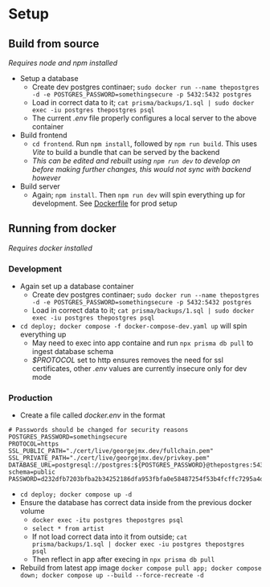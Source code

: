 # Setup

## Build from source

_Requires node and npm installed_

- Setup a database
  - Create dev postgres continaer; `sudo docker run --name thepostgres -d -e POSTGRES_PASSWORD=somethingsecure -p 5432:5432 postgres`
  - Load in correct data to it; `cat prisma/backups/1.sql | sudo docker exec -iu postgres thepostgres psql`
  - The current _.env_ file properly configures a local server to the above container
- Build frontend
  - `cd frontend`. Run `npm install`, followed by `npm run build`. This uses
    _Vite_ to build a bundle that can be served by the backend
  - _This can be edited and rebuilt using `npm run dev` to develop on before
    making further changes, this would not sync with backend however_
- Build server
  - Again; `npm install`. Then `npm run dev` will spin everything up for development. See [Dockerfile](../Dockerfile) for prod setup

## Running from docker

_Requires docker installed_

### Development

- Again set up a database container
  - Create dev postgres continaer; `sudo docker run --name thepostgres -d -e POSTGRES_PASSWORD=somethingsecure -p 5432:5432 postgres`
  - Load in correct data to it; `cat prisma/backups/1.sql | sudo docker exec -iu postgres thepostgres psql`
- `cd deploy; docker compose -f docker-compose-dev.yaml up` will spin everything up
  - May need to exec into app containe and run `npx prisma db pull` to ingest database schema
  - _$PROTOCOL_ set to http ensures removes the need for ssl certificates, other _.env_ values are currently insecure only for dev mode

### Production

- Create a file called _docker.env_ in the format

```
# Passwords should be changed for security reasons
POSTGRES_PASSWORD=somethingsecure
PROTOCOL=https
SSL_PUBLIC_PATH="./cert/live/georgejmx.dev/fullchain.pem"
SSL_PRIVATE_PATH="./cert/live/georgejmx.dev/privkey.pem"
DATABASE_URL=postgresql://postgres:${POSTGRES_PASSWORD}@thepostgres:5432/postgres?schema=public
PASSWORD=d232dfb7203bfba2b34252186dfa953fbfa0e58487254f53b4fcffc7295a4daf
```

- `cd deploy; docker compose up -d`
- Ensure the database has correct data inside from the previous docker volume
  - `docker exec -itu postgres thepostgres psql`
  - `select * from artist`
  - If not load correct data into it from outside; `cat prisma/backups/1.sql | docker exec -iu postgres thepostgres psql`
  - Then reflect in app after execing in `npx prisma db pull`
- Rebuild from latest app image `docker compose pull app; docker compose down; docker compose up --build --force-recreate -d`
